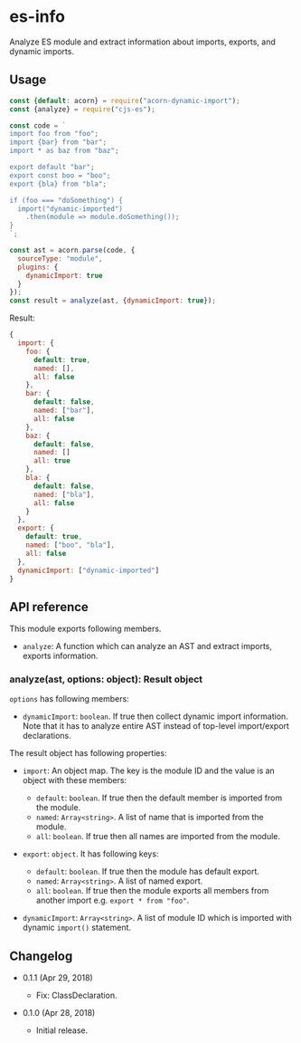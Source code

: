 es-info
=======

Analyze ES module and extract information about imports, exports, and dynamic imports.

Usage
-----

```js
const {default: acorn} = require("acorn-dynamic-import");
const {analyze} = require("cjs-es");

const code = `
import foo from "foo";
import {bar} from "bar";
import * as baz from "baz";

export default "bar";
export const boo = "boo";
export {bla} from "bla";

if (foo === "doSomething") {
  import("dynamic-imported")
    .then(module => module.doSomething());
}
`;

const ast = acorn.parse(code, {
  sourceType: "module",
  plugins: {
    dynamicImport: true
  }
});
const result = analyze(ast, {dynamicImport: true});
```

Result:

```js
{
  import: {
    foo: {
      default: true,
      named: [],
      all: false
    },
    bar: {
      default: false,
      named: ["bar"],
      all: false
    },
    baz: {
      default: false,
      named: []
      all: true
    },
    bla: {
      default: false,
      named: ["bla"],
      all: false
    }
  },
  export: {
    default: true,
    named: ["boo", "bla"],
    all: false
  },
  dynamicImport: ["dynamic-imported"]
}
```

API reference
-------------

This module exports following members.

* `analyze`: A function which can analyze an AST and extract imports, exports information.

### analyze(ast, options: object): Result object

`options` has following members:

* `dynamicImport`: `boolean`. If true then collect dynamic import information. Note that it has to analyze entire AST instead of top-level import/export declarations.

The result object has following properties:

* `import`: An object map. The key is the module ID and the value is an object with these members:

  - `default`: `boolean`. If true then the default member is imported from the module.
  - `named`: `Array<string>`. A list of name that is imported from the module.
  - `all`: `boolean`. If true then all names are imported from the module.
  
* `export`: `object`. It has following keys:

  - `default`: `boolean`. If true then the module has default export.
  - `named`: `Array<string>`. A list of named export.
  - `all`: `boolean`. If true then the module exports all members from another import e.g. `export * from "foo"`.
  
* `dynamicImport`: `Array<string>`. A list of module ID which is imported with dynamic `import()` statement.

Changelog
---------

* 0.1.1 (Apr 29, 2018)

  - Fix: ClassDeclaration.

* 0.1.0 (Apr 28, 2018)

  - Initial release.
